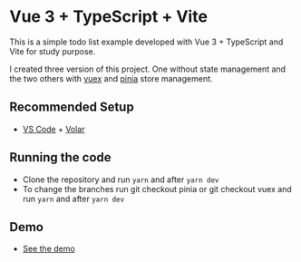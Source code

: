 # Vue 3 + TypeScript + Vite

This is a simple todo list example developed with Vue 3 + TypeScript and Vite for study purpose.

I created three version of this project. One without state management and the two others with [vuex](https://vuex.vuejs.org) and [pinia](https://pinia.vuejs.org) store management.

## Recommended Setup

- [VS Code](https://code.visualstudio.com/) + [Volar](https://marketplace.visualstudio.com/items?itemName=Vue.volar)

## Running the code

- Clone the repository and run `yarn` and after `yarn dev`
- To change the branches run git checkout pinia or git checkout vuex and run `yarn` and after `yarn dev`

## Demo

- [See the demo](https://todo-vue.cbfn.dev)
